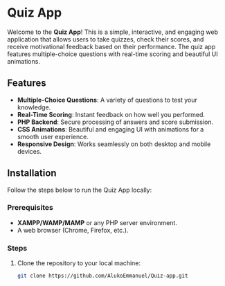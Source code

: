 # Quiz App

Welcome to the **Quiz App**! This is a simple, interactive, and engaging web application that allows users to take quizzes, check their scores, and receive motivational feedback based on their performance. The quiz app features multiple-choice questions with real-time scoring and beautiful UI animations.

## Features

- **Multiple-Choice Questions**: A variety of questions to test your knowledge.
- **Real-Time Scoring**: Instant feedback on how well you performed.
- **PHP Backend**: Secure processing of answers and score submission.
- **CSS Animations**: Beautiful and engaging UI with animations for a smooth user experience.
- **Responsive Design**: Works seamlessly on both desktop and mobile devices.

## Installation

Follow the steps below to run the Quiz App locally:

### Prerequisites
- **XAMPP/WAMP/MAMP** or any PHP server environment.
- A web browser (Chrome, Firefox, etc.).

### Steps
1. Clone the repository to your local machine:
   ```bash
   git clone https://github.com/AlukoEmmanuel/Quiz-app.git

